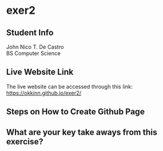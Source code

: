 # exer2


## Student Info
John Nico T. De Castro  
BS Computer Science  

## Live Website Link
The live website can be accessed through this link: https://okkinn.github.io/exer2/

## Steps on How to Create Github Page


## What are your key take aways from this exercise?